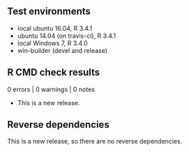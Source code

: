 ## Test environments
* local ubuntu 16.04, R 3.4.1
* ubuntu 14.04 (on travis-ci), R 3.4.1
* local Windows 7, R 3.4.0
* win-builder (devel and release)

## R CMD check results

0 errors | 0 warnings | 0 notes

* This is a new release.

## Reverse dependencies

This is a new release, so there are no reverse dependencies.
